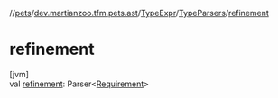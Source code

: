 //[pets](../../../../index.md)/[dev.martianzoo.tfm.pets.ast](../../index.md)/[TypeExpr](../index.md)/[TypeParsers](index.md)/[refinement](refinement.md)

# refinement

[jvm]\
val [refinement](refinement.md): Parser&lt;[Requirement](../../-requirement/index.md)&gt;
